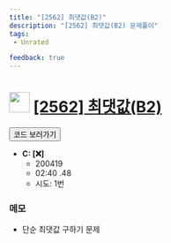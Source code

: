```yaml
---
title: "[2562] 최댓값(B2)"
description: "[2562] 최댓값(B2) 문제풀이"
tags: 
 - Unrated 

feedback: true
---
```

<h1><img src="https://doky.space/assets/icpclev/u0.svg" height="37px"> <a href="http://icpc.me/2562">[2562] 최댓값(B2)</a></h1>

<a href="https://github.com/DokySp/acmicpc-practice/tree/master/2562"><button class="btn btn-info">코드 보러가기</button></a>

- **C: [:x:]**
  - 200419
  - 02:40 .48
  - 시도: 1번

### 메모
 - 단순 최댓값 구하기 문제

